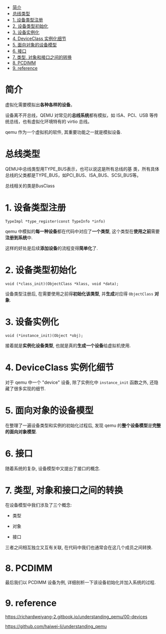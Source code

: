 <!-- @import "[TOC]" {cmd="toc" depthFrom=1 depthTo=6 orderedList=false} -->

<!-- code_chunk_output -->

- [简介](#简介)
- [总线类型](#总线类型)
- [1. 设备类型注册](#1-设备类型注册)
- [2. 设备类型初始化](#2-设备类型初始化)
- [3. 设备实例化](#3-设备实例化)
- [4. DeviceClass 实例化细节](#4-deviceclass-实例化细节)
- [5. 面向对象的设备模型](#5-面向对象的设备模型)
- [6. 接口](#6-接口)
- [7. 类型, 对象和接口之间的转换](#7-类型-对象和接口之间的转换)
- [8. PCDIMM](#8-pcdimm)
- [9. reference](#9-reference)

<!-- /code_chunk_output -->

# 简介

虚拟化需要模拟出**各种各样的设备**。

设备离不开总线，QEMU 对常见的**总线系统**都有模拟，如 ISA、PCI、USB 等传统总线，也有虚拟化环境特有的 virtio 总线。

qemu 作为一个虚拟机的软件, 其重要功能之一就是模拟设备.

# 总线类型

QEMU中总线类型用TYPE_BUS表示，也可以说这是所有总线的基
类，所有具体总线的父类都是TYPE_BUS，如PCI_BUS、ISA_BUS、SCSI_BUS等。

总线相关的类是BusClass

# 1. 设备类型注册

`TypeImpl *type_register(const TypeInfo *info)`

qemu 中模拟的**每一种设备**都在代码中对应了**一个类型**, 这个类型在**使用之前**需要**注册到系统**中.

这样的好处是后续**添加设备**的流程变得**简单化**了.

# 2. 设备类型初始化

`void (*class_init)(ObjectClass *klass, void *data);`

设备类型注册后, 在需要使用之前得**初始化该类型**, 并**生成**对应得 `ObjectClass` **对象**.

# 3. 设备实例化

`void (*instance_init)(Object *obj);`

接着就是**实例化设备类型**, 也就是真的**生成一个设备**给虚拟机使用.

# 4. DeviceClass 实例化细节

对于 qemu 中一个 "device" 设备, 除了实例化中 `instance_init` 函数之外, 还隐藏了很多实现的细节.

# 5. 面向对象的设备模型

在整理了一遍设备类型和实例的初始化过程后, 发现 qemu 的**整个设备模型**是**完整的面向对象模型**.

# 6. 接口

随着系统的复杂, 设备模型中又提出了接口的概念.

# 7. 类型, 对象和接口之间的转换

在设备模型中我们涉及了三个概念:

* 类型

* 对象

* 接口

三者之间相互独立又互有关联, 在代码中我们也通常会在这几个成员之间转换.

# 8. PCDIMM

最后我们以 PCDIMM 设备为例, 详细剖析一下该设备初始化并加入系统的过程.

# 9. reference

https://richardweiyang-2.gitbook.io/understanding_qemu/00-devices

https://github.com/haiwei-li/understanding_qemu